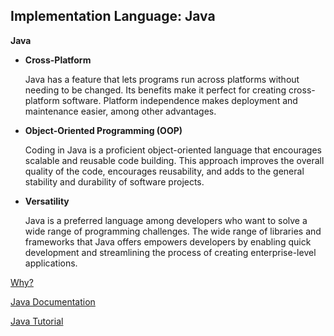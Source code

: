 ## Implementation Language: Java

**Java**

- **Cross-Platform**

  Java has a feature that lets programs run across platforms without needing to be changed. Its benefits make it perfect for creating cross-platform software. Platform independence makes deployment and maintenance easier, among other advantages.  

- **Object-Oriented Programming (OOP)**

  Coding in Java is a proficient object-oriented language that encourages scalable and reusable code building. This approach improves the overall quality of the code, encourages reusability, and adds to the general stability and durability of software projects.

- **Versatility**
  
   Java is a preferred language among developers who want to solve a wide range of programming challenges. The wide range of libraries and frameworks that Java offers empowers developers by enabling quick development and streamlining the process of creating enterprise-level applications.

[Why?](https://www.java.com/en/download/help/whatis_java.html)

[Java Documentation](https://docs.oracle.com/en/java/)

[Java Tutorial](https://www.youtube.com/watch?v=drQK8ciCAjY)















  
    
